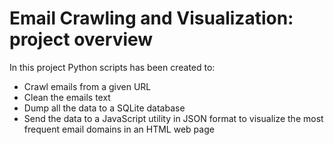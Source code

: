 # Email Crawling and Visualization: project overview

In this project Python scripts has been created to:

- Crawl emails from a given URL
- Clean the emails text
- Dump all the data to a SQLite database
- Send the data to a JavaScript utility in JSON format to visualize the most frequent email domains in an HTML web page

